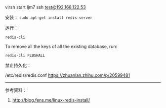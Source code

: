 virsh start ljm7    ssh test@192.168.122.53


安装： `sudo apt-get install redis-server`
  
  
运行：

  `redis-cli`


To remove all the keys of all the existing database, run:

  `redis-cli FLUSHALL`


禁止持久化：

  /etc/redis/redis.conf
  https://zhuanlan.zhihu.com/p/20599481



---
参考资料：

1. http://blog.fens.me/linux-redis-install/

